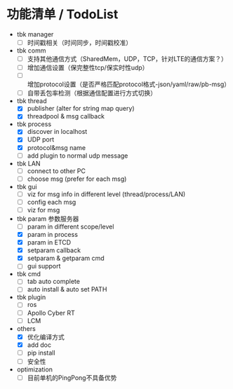 # 功能清单 / TodoList
* tbk manager
    * [ ] 时间戳相关（时间同步，时间戳校准）
* tbk comm
    * [ ] 支持其他通信方式（SharedMem，UDP，TCP，针对LTE的通信方案？）
    * [ ] 增加通信设置（保完整性tcp/保实时性udp）
    * [ ] 增加protocol设置（是否严格匹配protocol格式-json/yaml/raw/pb-msg）
    * [ ] 自带丢包率检测（根据通信配置进行方式切换）
* tbk thread
    * [x] publisher (alter for string map query)
    * [x] threadpool & msg callback
* tbk process
    * [x] discover in localhost
    * [x] UDP port
    * [x] protocol&msg name
    * [ ] add plugin to normal udp message
* tbk LAN
    * [ ] connect to other PC
    * [ ] choose msg (prefer for each msg)
* tbk gui
    * [ ] viz for msg info in different level (thread/process/LAN)
    * [ ] config each msg
    * [ ] viz for msg
* tbk param 参数服务器
    * [ ] param in different scope/level
    * [x] param in process
    * [x] param in ETCD
    * [x] setparam callback
    * [x] setparam & getparam cmd
    * [ ] gui support
* tbk cmd
    * [ ] tab auto complete
    * [ ] auto install & auto set PATH
* tbk plugin
    * [ ] ros
    * [ ] Apollo Cyber RT
    * [ ] LCM
* others
    * [x] 优化编译方式
    * [x] add doc
    * [ ] pip install
    * [ ] 安全性
* optimization
    * [ ] 目前单机的PingPong不具备优势
